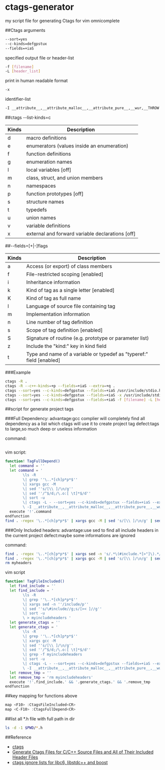# ctags-generator
my script file  for generating Ctags for vim omnicomplete

##Ctags arguments
```sh
--sort=yes
--c-kinds=defgpstux
--fields=+iaS
```
specified output file or header-list
```sh
-f [filename]
-L [header_list]
```
print in human readable format
```sh
-x
```
identifier-list
```sh
-I __attribute__,__attribute_malloc__,__attribute_pure__,__wur,__THROW
```


##ctags --list-kinds=c


|Kinds|Description|
|---------|-------------------|
|d|macro definitions|
|e|enumerators (values inside an enumeration)|
|f|function definitions|
|g|enumeration names|
|l|local variables [off]|
|m|class, struct, and union members|
|n|namespaces|
|p|function prototypes [off]|
|s|structure names|
|t|typedefs|
|u|union names|
|v|variable definitions|
|x|external and forward variable declarations [off]|


##--fields=[+|-]flags

|Kinds|Description|
|---------|-------------------|
|a|Access (or export) of class members
|f|File-restricted scoping [enabled]
|i|Inheritance information
|k|Kind of tag as a single letter [enabled]
|K|Kind of tag as full name
|l|Language of source file containing tag
|m|Implementation information
|n|Line number of tag definition
|s|Scope of tag definition [enabled]
|S|Signature of routine (e.g. prototype or parameter list)
|z|Include the "kind:" key in kind field
|t|Type and name of a variable or typedef as "typeref:" field [enabled]


###Example
```sh
ctags -R .
ctags -R --c++-kinds=+p --fields=+iaS --extra=+q .
ctags --sort=yes --c-kinds=defgpstux --fields=+iaS /usr/include/stdio.h
ctags --sort=yes --c-kinds=defgpstux --fields=+iaS -x /usr/include/stdio.h
ctags --sort=yes --c-kinds=defgpstux --fields=+iaS -f [filename] -L [header_list]
```


##script for generate project tags


###Full Dependency:
advantage:gcc complier will completely find all dependency as a list which ctags will use it to create project tag
defect:tags to large,so much deep or useless information

command:
```sh
```
vim script:
```sh
function! TagFullDepend()
  let command = ''
  let command = '
        \ls -R
        \| grep ''\..*[ch]p*p*$''
        \| xargs gcc -M
        \| sed ''s/[\\ ]/\n/g''
        \| sed ''/^$/d;/\.o:[ \t]*$/d''
        \| sort -u
        \| ctags -L - --sort=yes --c-kinds=defgpstux --fields=+iaS --extra=+q
        \ -I __attribute__,__attribute_malloc__,__attribute_pure__,__wur,__THROW '
  execute '!'.command
endfunction
find . -regex '\..*[ch]p*p*$' | xargs gcc -M | sed 's/[\\ ]/\n/g' | sed '/^$/d;/\.o:[ \t]*$/d' | sort -u | ctags -L - --sort=yes --c-kinds=defgpstux --fields=+iaS --extra=+q -I __attribute__,__attribute_malloc__,__attribute_pure__,__wur,__THROW
```


###Only Included headers:
advantage:use sed to find all include headers in the current project
defect:maybe some informations are ignored

command:
```sh
find . -regex '\..*[ch]p*p*$' | xargs sed -n 's/.*\(#include.*[>"]\).*/\1/p' | sed 's/#include//g;s/[>< ]//g' | sort -u > myheaders
find . -regex '\..*[ch]p*p*$' | xargs gcc -M | sed 's/[\\ ]/\n/g' | sed '/^$/d;/\.o:[ \t]*$/d' | grep -f myheaders | sort -u | ctags -L - --sort=yes --c-kinds=defgpstux --fields=+iaS --extra=+q -I __attribute__,__attribute_malloc__,__attribute_pure__,__wur,__THROW
rm myheaders
```
vim script
```sh
function! TagFileIncluded()
  let find_include = ''
  let find_include = '
        \ls -R
        \| grep ''\..*[ch]p*p*$''
        \| xargs sed -n ''/include/p''
        \| sed ''s/\#include//g;s/[>< ]//g''
        \| sort -u
        \ > myincludeheaders '
  let generate_ctags = ''
  let generate_ctags = '
        \ls -R
        \| grep ''\..*[ch]p*p*$''
        \| xargs gcc -M
        \| sed ''s/[\\ ]/\n/g''
        \| sed ''/^$/d;/\.o:[ \t]*$/d''
        \| grep -f myincludeheaders
        \| sort -u
        \| ctags -L - --sort=yes --c-kinds=defgpstux --fields=+iaS --extra=+q
        \ -I __attribute__,__attribute_malloc__,__attribute_pure__,__wur,__THROW '
  let remove_tmp = ''
  let remove_tmp = 'rm myincludeheaders'
  execute '!'.find_include.' && '.generate_ctags.' && '.remove_tmp
endfunction
```


##key mapping for functions above
```c++
map <F10> :CtagsFileIncluded<CR>
map <C-F10> :CtagsFullDepend<CR>
```

##list all *.h file with full path in dir
```sh
ls -d -1 $PWD/*.h
```


##Reference
- [ctags](http://ctags.sourceforge.net/)
- [Generate Ctags Files for C/C++ Source Files and All of Their Included Header Files](https://www.topbug.net/blog/2012/03/17/generate-ctags-files-for-c-slash-c-plus-plus-source-files-and-all-of-their-included-header-files/)
- [ctags ignore lists for libc6, libstdc++ and boost](http://stackoverflow.com/questions/5626188/ctags-ignore-lists-for-libc6-libstdc-and-boost)
